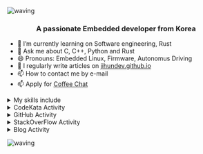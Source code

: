 ![waving](https://capsule-render.vercel.app/api?type=waving&height=200&text=Hi!%20I'm%20Jihun.&fontAlign=70&fontAlignY=40&color=gradient)

<h3 align="center">A passionate Embedded developer from Korea</h3>

- 🌱 I’m currently learning on Software engineering, Rust
- 💬 Ask me about C, C++, Python and Rust
- 😄 Pronouns: Embedded Linux, Firmware, Autonomus Driving
- 📝 I regularly write articles on [jihundev.github.io](https://jihundev.github.io/)
- 📫 How to contact me by e-mail
- 📫 Apply for [Coffee Chat](https://calendly.com/jihun-dev/30min?share_attribution=expiring_link)

<details>
  <summary>My skills include</summary>
  <br>
  <div align=center>
  
  ## Most Used Language
  ![Top Langs](https://github-readme-stats.vercel.app/api/top-langs/?username=JihunDev&layout=compact)
  
  ## My Skills
  
  ### Language
  <img src="https://raw.githubusercontent.com/devicons/devicon/master/icons/c/c-original.svg" alt="c" width="40" height="40" />
  <img src="https://raw.githubusercontent.com/devicons/devicon/master/icons/cplusplus/cplusplus-original.svg" alt="cplusplus" width="40" height="40" />
  <img src="https://raw.githubusercontent.com/devicons/devicon/master/icons/embeddedc/embeddedc-original-wordmark.svg" alt="embeddedc" width="40" height="40" />
  <img src="https://raw.githubusercontent.com/devicons/devicon/master/icons/rust/rust-original.svg" alt="rust" width="40" height="40" />
  <img src="https://raw.githubusercontent.com/devicons/devicon/master/icons/python/python-original.svg" alt="python" width="40" height="40" />
  
  ### Framework
  <img src="https://raw.githubusercontent.com/devicons/devicon/master/icons/ros/ros-original-wordmark.svg" alt="ros" width="40" height="40" />
  <img src="https://raw.githubusercontent.com/devicons/devicon/master/icons/django/django-plain-wordmark.svg" alt="django" width="40" height="40" />
  <img src="https://raw.githubusercontent.com/devicons/devicon/master/icons/djangorest/djangorest-original.svg" alt="django Rest" width="40" height="40" />
  <img src="https://raw.githubusercontent.com/devicons/devicon/master/icons/flask/flask-original.svg" alt="flask" width="40" height="40" />

  ### IDE
  <img src="https://raw.githubusercontent.com/devicons/devicon/master/icons/vim/vim-original.svg" alt="vim" width="40" height="40" />
  <img src="https://raw.githubusercontent.com/devicons/devicon/master/icons/neovim/neovim-original.svg" alt="neovim" width="40" height="40" />  
  <img src="https://raw.githubusercontent.com/devicons/devicon/master/icons/vscode/vscode-original.svg" alt="vscode" width="40" height="40" />

  ### Tools
  <img src="https://raw.githubusercontent.com/devicons/devicon/master/icons/git/git-original.svg" alt="git" width="40" height="40" />
  <img src="https://raw.githubusercontent.com/devicons/devicon/master/icons/github/github-original.svg" alt="github" width="40" height="40" />
  <img src="https://raw.githubusercontent.com/devicons/devicon/master/icons/githubactions/githubactions-original.svg" alt="github Actions" width="40" height="40" />
  <img src="https://raw.githubusercontent.com/devicons/devicon/master/icons/slack/slack-original.svg" alt="slack" width="40" height="40" />
  <img src="https://raw.githubusercontent.com/devicons/devicon/master/icons/jira/jira-original.svg" alt="jira" width="40" height="40" />
  <img src="https://raw.githubusercontent.com/devicons/devicon/master/icons/confluence/confluence-original.svg" alt="confluence" width="40" height="40" />

  ## Github Trophy
  ![GithubTrophy](https://github-profile-trophy.vercel.app/?username=jihundev&theme=alduin&column=4&margin-w=15&margin-h=15)
  
  </div>
</details>

<details>
  <summary>CodeKata Activity</summary>
  <br>
  <div align=center>
    
  ### Codewars
  ![Codewars](https://github.r2v.ch/codewars?user=JihunDev&top_languages=true)
  
  ### LeetCode
  ![Leetcode Stats](https://leetcard.jacoblin.cool/JihunDev?ext=heatmap)
  
  </div>
</details>

<details>
  <summary>GitHub Activity</summary>
  <br>

<!--RECENT_ACTIVITY:start-->
1. ⭐ Starred [anthropics/claude-cookbooks](https://github.com/anthropics/claude-cookbooks)
2. ⭐ Starred [davila7/claude-code-templates](https://github.com/davila7/claude-code-templates)
3. ⭐ Starred [obra/superpowers](https://github.com/obra/superpowers)
4. ⭐ Starred [anthropics/prompt-eng-interactive-tutorial](https://github.com/anthropics/prompt-eng-interactive-tutorial)
5. ⭐ Starred [Tinker-Twins/AutoDRIVE-Autoware](https://github.com/Tinker-Twins/AutoDRIVE-Autoware)
<!--RECENT_ACTIVITY:end-->
  
</details>

<details>
  <summary>StackOverFlow Activity</summary>
  <br>
 
<!-- STACKOVERFLOW:START -->
- [Answer by Jihun Kim for How to use XADC's GPIO on Xilinx KC705 FPGA](https://stackoverflow.com/questions/76014345/how-to-use-xadcs-gpio-on-xilinx-kc705-fpga/76577900#76577900)
- [Answer by Jihun Kim for A timeout occurs while reading data from Python to HID](https://stackoverflow.com/questions/76469826/a-timeout-occurs-while-reading-data-from-python-to-hid/76571619#76571619)
- [A timeout occurs while reading data from Python to HID](https://stackoverflow.com/questions/76469826/a-timeout-occurs-while-reading-data-from-python-to-hid)
- [How to use XADC's GPIO on Xilinx KC705 FPGA](https://stackoverflow.com/questions/76014345/how-to-use-xadcs-gpio-on-xilinx-kc705-fpga)
- [Comment by Jihun Kim on Car speed measurement using 3-axis accelerometer](https://stackoverflow.com/questions/59171821/car-speed-measurement-using-3-axis-accelerometer/59843250#59843250)
<!-- STACKOVERFLOW:END -->
    
</details>
  
<details>
  <summary>Blog Activity</summary>
  <br>

<!-- BLOG-POST-LIST:START -->
- [Rust Web Development 서평](https://jihundev.github.io/posts/Rust_Web_Development_%EC%84%9C%ED%8F%89/)
- [머신러닝 엔지니어링 인 액션 서평](https://jihundev.github.io/posts/%EB%A8%B8%EC%8B%A0%EB%9F%AC%EB%8B%9D-%EC%97%94%EC%A7%80%EB%8B%88%EC%96%B4%EB%A7%81-%EC%9D%B8-%EC%95%A1%EC%85%98/)
- [스티븐 울프럼의 챗GPT 강의](https://jihundev.github.io/posts/%EC%8A%A4%ED%8B%B0%EB%B8%8C-%EC%9A%B8%ED%94%84%EB%9F%BC%EC%9D%98-%EC%B1%97GPT-%EA%B0%95%EC%9D%98/)
- [진화적 아키텍처 서평](https://jihundev.github.io/posts/%EC%A7%84%ED%99%94%EC%A0%81-%EC%95%84%ED%82%A4%ED%85%8D%EC%B2%98/)
<!-- BLOG-POST-LIST:END -->

</details>

![waving](https://capsule-render.vercel.app/api?type=waving&color=auto&height=100&section=footer)
